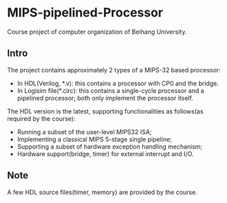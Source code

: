 # MIPS-pipelined-Processor
 Course project of computer organization of Beihang University.

## Intro

The project contains approximately 2 types of a MIPS-32 based processor:

- In HDL(Verilog, \*.v): this contains a processor with CP0 and the bridge.
- In Logisim file(\*.circ): this contains a single-cycle processor and a pipelined processor; both only implement the processor itself.

The HDL version is the latest, supporting functionalities as follows(as required by the course):

- Running a subset of the user-level MIPS32 ISA;
- Implementing a classical MIPS 5-stage single pipeline;
- Supporting a subset of hardware exception handling mechanism;
- Hardware support(bridge, timer) for external interrupt and I/O.

## Note

A few HDL source files(timer, memory) are provided by the course.
